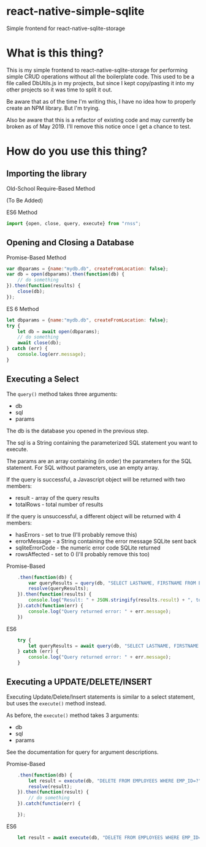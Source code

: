 # react-native-simple-sqlite
Simple frontend for react-native-sqlite-storage

# What is this thing?

This is my simple frontend to react-native-sqlite-storage for performing simple CRUD operations without all the boilerplate code. This used to be a file
called DbUtils.js in my projects, but since I kept copy/pasting it into my other projects so it was time to split it out.

Be aware that as of the time I'm writing this, I have no idea how to properly create an NPM library. But I'm trying.

Also be aware that this is a refactor of existing code and may currently be broken as of May 2019. I'll remove this notice once I get a chance to test.

# How do you use this thing?

## Importing the library

Old-School Require-Based Method

(To Be Added)

ES6 Method

```javascript
import {open, close, query, execute} from "rnss";
```

## Opening and Closing a Database

Promise-Based Method

```javascript
var dbparams = {name:"mydb.db", createFromLocation: false};
var db = open(dbparams).then(function(db) {
    // do something
}).then(function(results) {
    close(db);
});

```

ES 6 Method

```javascript
let dbparams = {name:"mydb.db", createFromLocation: false};
try {
    let db = await open(dbparams);
    // do something
    await close(db);
} catch (err) {
    console.log(err.message);
}
```

## Executing a Select

The `query()` method takes three arguments:
- db
- sql
- params

The db is the database you opened in the previous step.

The sql is a String containing the parameterized SQL statement you want to execute.

The params are an array containing (in order) the parameters for the SQL statement. For SQL without parameters, use an empty array.

If the query is successful, a Javascript object will be returned with two members:
- result - array of the query results
- totalRows - total number of results

If the query is unsuccessful, a different object will be returned with 4 members:
- hasErrors - set to true (I'll probably remove this)
- errorMessage - a String containing the error message SQLite sent back
- sqliteErrorCode - the numeric error code SQLite returned
- rowsAffected - set to 0 (I'll probably remove this too)

Promise-Based

```javascript
    .then(function(db) {
        var queryResults = query(db, "SELECT LASTNAME, FIRSTNAME FROM EMPLOYEES WHERE EMP_ID=?",[1001]);
        resolve(queryResults);
    }).then(function(results) {
        console.log("Result: " + JSON.stringify(results.result) + ", total rows: " + result.totalRows);
    }).catch(function(err) {
        console.log("Query returned error: " + err.message);
    })
```

ES6

```javascript
    try {
        let queryResults = await query(db, "SELECT LASTNAME, FIRSTNAME FROM EMPLOYEES WHERE EMP_ID=?",[1001]);
    } catch (err) {
        console.log("Query returned error: " + err.message);
    }
```

## Executing a UPDATE/DELETE/INSERT

Executing Update/Delete/Insert statements is similar to a select statement, but uses the `execute()` method instead.

As before, the `execute()` method takes 3 arguments:

- db
- sql
- params

See the documentation for query for argument descriptions.

Promise-Based

```javascript
    .then(function(db) {
        let result = execute(db, "DELETE FROM EMPLOYEES WHERE EMP_ID=?",[1001]);
        resolve(result);
    }).then(function(result) {
        // do something
    }).catch(functio(err) {

    });
```

ES6

```javascript
    let result = await execute(db, "DELETE FROM EMPLOYEES WHERE EMP_ID=?",[1001]);
```